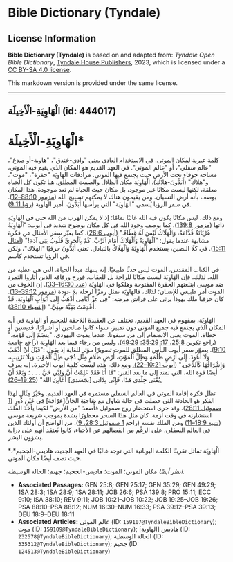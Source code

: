 # Bible Dictionary (Tyndale)

## License Information

**Bible Dictionary (Tyndale)** is based on and adapted from: _Tyndale Open Bible Dictionary_, [Tyndale House Publishers](https://tyndaleopenresources.com/), 2023, which is licensed under a [CC BY-SA 4.0 license](https://creativecommons.org/licenses/by-sa/4.0/legalcode.en).

This markdown version is provided under the same license.



--------------------------------

## الْهَاوِيَةِ-الْأَخِيلَة (id: 444017)

الْهَاوِيَةِ\-الْأَخِيلَة\*
===========================

كلمة عبرية لمكان الموتى. في الاستخدام العادي يعني "وادي\-خندق"، "هاوية\-أو صدع"، "عالم سفلي"، أو "عالم الموتى". في العهد القديم هو المكان الذي يقيم فيه الموتى، مساحة جوفاء تحت الأرض حيث يجتمع فيها الموتى. مرادفات الهَاوِيَة "حفرة"، "موت"، و"هلاك" (أَبَدُّونَ\-هلاك). الْهَاوِيَة مكان الظلال والصمت المطلق. هنا تكون كل الحياة معلقة، لكنها ليست مكانًا غير موجود، بل مكان حيث الحياة لم تعد موجودة. هذا المكان يوصف بأنه أرض النسيان. ومن يقيمون هناك لا يمكنهم تسبيح الله ([مزمور 88:10–12](https://ref.ly/Ps88:10-Ps88:12)). في سفر الرؤيا يُسمى "الهَاوِيَة" التي يرأسها أَبَدُّونَ، أمير الهاوية ([رؤيا 9:11](https://ref.ly/Rev9:11)).

ومع ذلك، ليس مكانًا يكون فيه الله غائبًا تمامًا؛ إذ لا يمكن الهرب من الله حتى في الهَاوِيَةِ ذاتها ([مزمور 139:8](https://ref.ly/Ps139:8)). كما يوصف وجود الله في كل مكان بوضوح شديد في أيوب: "ٱلْهَاوِيَةُ عُرْيَانَةٌ قُدَّامَهُ، وَٱلْهَلَاكُ لَيْسَ لَهُ غِطَاءٌ." ([أيوب 26:6](https://ref.ly/Job26:6)). كما يعبّر سفر الأمثال عن فكرة مشابهة عندما يقول: "اَلْهَاوِيَةُ وَٱلْهَلَاكُ أَمَامَ ٱلرَّبِّ. كَمْ بِٱلْحَرِيِّ قُلُوبُ بَنِي آدَمَ!" ([أمثال 15:11](https://ref.ly/Prov15:11)). في كلَا النصين، يستخدم اَلْهَاوِيَةُ وَٱلْهَلَاكُ بالتبادل. تعني أَبَدُّونَ حرفيًا "الهلاك"، ولكن في الرؤيا تستخدم كاسم.

في الكتاب المقدس، الموت ليس حدثًا طبيعيًا. إنه ينتهك مبدأ الحياة، التي هي عطية من الله. لذلك، فإن الهَاوِيَة ليست مكانًا للراحة بل للعقاب. قورح ورفاقه الذين أثاروا التمرد ضد موسى ابتلعتهم الحفرة المفتوحة وهلكوا في الهَاوِيَة ([عدد 16:30–33](https://ref.ly/Num16:30-Num16:33)). إن الخوف من الموت أمر طبيعي للإنسان؛ لذلك، فالهَاوِيَة تمثل رمزًا لرحلة بلا عودة ([مزمور 39:12–13](https://ref.ly/Ps39:12-Ps39:13)). كان حزقيا ملك يهوذا يرثي على فراش مرضه: "فِي عِزِّ أَيَّامِي أَذْهَبُ إِلَى أَبْوَابِ ٱلْهَاوِيَةِ. قَدْ أُعْدِمْتُ بَقِيَّةَ سِنِيَّ." ([إشعياء 38:10](https://ref.ly/Isa38:10)).

الهَاوِيَة، بمفهوم في العهد القديم، تختلف عن العقيدة اللاحقة للجحيم أو الهاوية في أنه المكان الذي يجتمع فيه جميع الموتى دون تمييز، سواء كانوا صالحين أو أشرارًا، قديسين أو خطاة. الموت يعني الانضمام إلى من سبقونا. عندما يموت اليهودي، "ينضَمّ إِلَى قَوْمِهِ." (راجع [تكوين 25:8، 17؛](https://ref.ly/Gen25:8,Gen25:17) [35:29؛](https://ref.ly/Gen35:29) [49:29](https://ref.ly/Gen49:29)). وليس من رجاء فيما بعد الهَاوِيَة (راجع [جامعة 9:10](https://ref.ly/Eccl9:10)). يصوّر سفر أيوب اليأس المطلق للموت تصويرًا مؤثر للغاية إذ يقول :"قَبْلَ أَنْ أَذْهَبَ وَلَا أَعُودَ. إِلَى أَرْضِ ظُلْمَةٍ وَظِلِّ ٱلْمَوْتِ، أَرْضِ ظَلَامٍ مِثْلِ دُجَى ظِلِّ ٱلْمَوْتِ وَبِلَا تَرْتِيبٍ، وَإِشْرَاقُهَا كَٱلدُّجَى." ([أيوب 10:21–22\).](https://ref.ly/Job10:21-Job10:22) ومع ذلك، هذه ليست كلمة أيوب الأخيرة. إنه يعرف أيضًا قوة الله، التي تمتد إلى ما بعد القبر: "مَّا أَنَا فَقَدْ عَلِمْتُ أَنَّ وَلِيِّي حَيٌّ . . . ؛ وَبَعْدَ أَنْ يُفْنَى جِلْدِي هَذَا، فَإِنِّي بِذَاتِي \[بجَسَدِي] أُعَايِنُ اللهَ" ([19:25–26\).](https://ref.ly/Job19:25-Job19:26)

تظل فكرة إقامة الموتى في العالم السفلي مستمرة في العهد القديم. وخَيْرُ مِثَالٍ لهذا الفكر هو الحادثة التي حصلت في حالة شاول مع صَاحِبَةِ الجَانٍّ\[عرّافة] فِي عَيْنِ دُورٍ ([1 صموئيل 28:11](https://ref.ly/1Sam28:11)). وقد جرى استحضار روح صموئيل فأُصعدَ "من الأرض" لكيما يأخذ الملك استشارته في وقت أزمة. كان مثل هذا السحر محظورًا بشدة بموجب شريعة موسى ([تثنية 18:9–11](https://ref.ly/Deut18:9-Deut18:11)) ومن الملك نفسه (راجع [1 صموئيل 28:3، 9](https://ref.ly/1Sam28:3,1Sam28:9)). من الواضح أن أولئك الذين في العالم السفلي، على الرغْم من انفصالهم عن الأحياء، كانوا يُعتقد أنهم على دراية بشؤون البشر.

الْهَاوِيَة تماثل تقريبًا الكلمة اليونانية التي توجد غالبًا في العهد الجديد، هاديس\-الجحيم*،* حيث تصف أيضًا مكان الموتى.

*انظر أيضًا* مكان الموتى؛ الموت؛ هاديس\-الجحيم؛ جهنم؛ الحالة الوسيطة.

* **Associated Passages:** GEN 25:8; GEN 25:17; GEN 35:29; GEN 49:29; 1SA 28:3; 1SA 28:9; 1SA 28:11; JOB 26:6; PSA 139:8; PRO 15:11; ECC 9:10; ISA 38:10; REV 9:11; JOB 10:21–JOB 10:22; JOB 19:25–JOB 19:26; PSA 88:10–PSA 88:12; NUM 16:30–NUM 16:33; PSA 39:12–PSA 39:13; DEU 18:9–DEU 18:11
* **Associated Articles:** عالم الموتى (ID: `159107@TyndaleBibleDictionary`); موت (ID: `159109@TyndaleBibleDictionary`); هاديس [الهاوية] (ID: `232578@TyndaleBibleDictionary`); الحالة الوسطية (ID: `335312@TyndaleBibleDictionary`); جحيم (ID: `124513@TyndaleBibleDictionary`)

